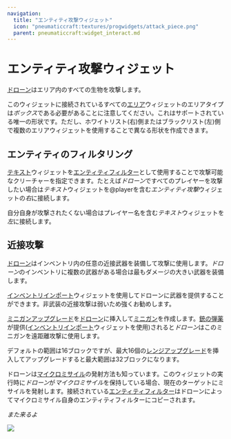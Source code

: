 ```yaml
---
navigation:
  title: "エンティティ攻撃ウィジェット"
  icon: "pneumaticcraft:textures/progwidgets/attack_piece.png"
  parent: pneumaticcraft:widget_interact.md
---
```


# エンティティ攻撃ウィジェット

[ドローン](../tools/drone.md)はエリア内のすべての生物を攻撃します。

このウィジェットに接続されているすべての[エリア](./area.md)ウィジェットのエリアタイプは*ボックス*である必要があることに注意してください。これはサポートされている唯一の形状です。ただし、ホワイトリスト(右)側またはブラックリスト(左)側で複数のエリアウィジェットを使用することで異なる形状を作成できます。

## エンティティのフィルタリング

[テキスト](./text.md)ウィジェットを[エンティティフィルター](../base_concepts/entity_filter.md)として使用することで攻撃可能なクリーチャーを指定できます。たとえば*ドローン*ですべてのプレイヤーを攻撃したい場合は*テキスト*ウィジェットを<Color hex="#600">@player</Color>を含む*エンティティ攻撃*ウィジェットの*右*に接続します。

自分自身が攻撃されたくない場合はプレイヤー名を含む*テキスト*ウィジェットを*左*に接続します。

## 近接攻撃

<ItemImage id="minecraft:diamond_sword" />

[ドローン](../tools/drone.md)はインベントリ内の任意の近接武器を装備して攻撃に使用します。*ドローン*のインベントリに複数の武器がある場合は最もダメージの大きい武器を装備します。

[インベントリインポート](./inventory_import.md)ウィジェットを使用してドローンに武器を提供することができます。非武装の近接攻撃は弱いため強くお勧めします。

<ItemImage id="pneumaticcraft:minigun_upgrade" />

[ミニガンアップグレード](../base_concepts/upgrades.md#minigun)を[ドローン](../tools/drone.md)に挿入して[ミニガン](../tools/minigun.md)を作成します。[銃の弾薬](../tools/minigun_ammo.md)が提供([インベントリインポート](./inventory_import.md)ウィジェットを使用)されると*ドローン*はこのミニガンを遠距離攻撃に使用します。

デフォルトの範囲は16ブロックですが、最大16個の[レンジアップグレード](../base_concepts/upgrades.md#range)を挿入してアップグレードすると最大範囲は32ブロックになります。

<ItemImage id="pneumaticcraft:micromissiles" />

ドローンは[マイクロミサイル](../tools/micromissiles.md)の発射方法も知っています。このウィジェットの実行時に*ドローン*が*マイクロミサイル*を保持している場合、現在のターゲットにミサイルを発射します。接続されている[エンティティフィルター](../base_concepts/entity_filter.md)はドローンによってマイクロミサイル自身のエンティティフィルターにコピーされます。

*また来るよ*

![](attack_piece.png)

